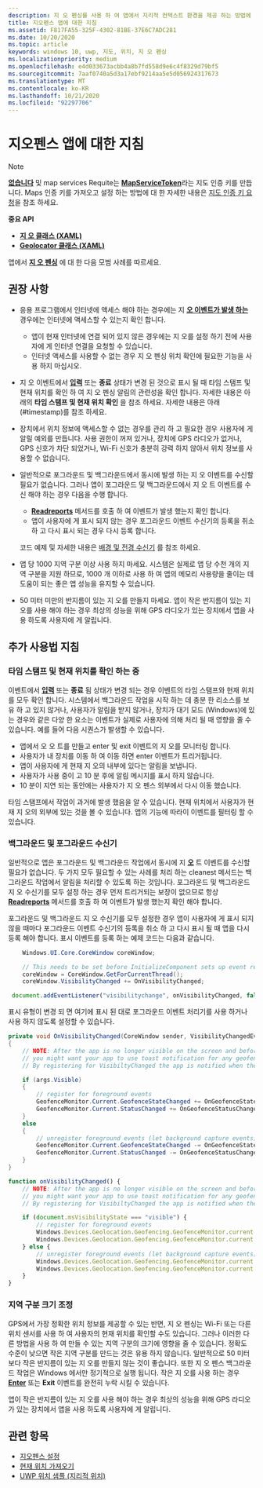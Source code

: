 ```yaml
---
description: 지 오 펜싱를 사용 하 여 앱에서 지리적 컨텍스트 환경을 제공 하는 방법에 대 한 지침 및 모범 사례를 참조 하세요.
title: 지오펜스 앱에 대한 지침
ms.assetid: F817FA55-325F-4302-81BE-37E6C7ADC281
ms.date: 10/20/2020
ms.topic: article
keywords: windows 10, uwp, 지도, 위치, 지 오 펜싱
ms.localizationpriority: medium
ms.openlocfilehash: e4d033673acbb4a8b7fd558d9e6c4f8329d79bf5
ms.sourcegitcommit: 7aaf0740a5d3a17ebf9214aa5e5d056924317673
ms.translationtype: MT
ms.contentlocale: ko-KR
ms.lasthandoff: 10/21/2020
ms.locfileid: "92297706"
---
```

# <a name="guidelines-for-geofencing-apps"></a>지오펜스 앱에 대한 지침

> [!NOTE]
> [**없습니다**](/uwp/api/Windows.UI.Xaml.Controls.Maps.MapControl) 및 map services Requite는 [**MapServiceToken**](/uwp/api/windows.ui.xaml.controls.maps.mapcontrol.mapservicetoken)라는 지도 인증 키를 만듭니다. Maps 인증 키를 가져오고 설정 하는 방법에 대 한 자세한 내용은 [지도 인증 키 요청](authentication-key.md)을 참조 하세요.

**중요 API**

-   [**지 오 클래스 (XAML)**](/uwp/api/Windows.Devices.Geolocation.Geofencing.Geofence)
-   [**Geolocator 클래스 (XAML)**](/uwp/api/Windows.Devices.Geolocation.Geolocator)

앱에서 [**지 오 펜싱**](/uwp/api/Windows.Devices.Geolocation.Geofencing) 에 대 한 다음 모범 사례를 따르세요.

## <a name="recommendations"></a>권장 사항


-   응용 프로그램에서 인터넷에 액세스 해야 하는 경우에는 지 [**오 이벤트가 발생 하는**](/uwp/api/Windows.Devices.Geolocation.Geofencing.Geofence) 경우에는 인터넷에 액세스할 수 있는지 확인 합니다.
    -   앱이 현재 인터넷에 연결 되어 있지 않은 경우에는 지 오를 설정 하기 전에 사용자에 게 인터넷 연결을 요청할 수 있습니다.
    -   인터넷 액세스를 사용할 수 없는 경우 지 오 펜싱 위치 확인에 필요한 기능을 사용 하지 마십시오.
-   지 오 이벤트에서 [**입력**](/uwp/api/Windows.Devices.Geolocation.Geofencing.GeofenceState) 또는 **종료** 상태가 변경 된 것으로 표시 될 때 타임 스탬프 및 현재 위치를 확인 하 여 지 오 펜싱 알림의 관련성을 확인 합니다. 자세한 내용은 아래의 **타임 스탬프 및 현재 위치 확인** 을 참조 하세요.
자세한 내용은 아래 (#timestamp)를 참조 하세요.
-   장치에서 위치 정보에 액세스할 수 없는 경우를 관리 하 고 필요한 경우 사용자에 게 알릴 예외를 만듭니다. 사용 권한이 꺼져 있거나, 장치에 GPS 라디오가 없거나, GPS 신호가 차단 되었거나, Wi-Fi 신호가 충분히 강력 하지 않아서 위치 정보를 사용할 수 없습니다.
-   일반적으로 포그라운드 및 백그라운드에서 동시에 발생 하는 지 오 이벤트를 수신할 필요가 없습니다. 그러나 앱이 포그라운드 및 백그라운드에서 지 오 트 이벤트를 수신 해야 하는 경우 다음을 수행 합니다.

    -   [**Readreports**](/uwp/api/windows.devices.geolocation.geofencing.geofencemonitor.readreports) 메서드를 호출 하 여 이벤트가 발생 했는지 확인 합니다.
    -   앱이 사용자에 게 표시 되지 않는 경우 포그라운드 이벤트 수신기의 등록을 취소 하 고 다시 표시 되는 경우 다시 등록 합니다.

    코드 예제 및 자세한 내용은 [배경 및 전경 수신기](#background-and-foreground-listeners) 를 참조 하세요.

-   앱 당 1000 지역 구분 이상 사용 하지 마세요. 시스템은 실제로 앱 당 수천 개의 지역 구분을 지원 하므로, 1000 개 이하로 사용 하 여 앱의 메모리 사용량을 줄이는 데 도움이 되는 좋은 앱 성능을 유지할 수 있습니다.
-   50 미터 미만의 반지름이 있는 지 오를 만들지 마세요. 앱이 작은 반지름이 있는 지 오를 사용 해야 하는 경우 최상의 성능을 위해 GPS 라디오가 있는 장치에서 앱을 사용 하도록 사용자에 게 알립니다.

## <a name="additional-usage-guidance"></a>추가 사용법 지침

### <a name="checking-the-time-stamp-and-current-location"></a>타임 스탬프 및 현재 위치를 확인 하는 중

이벤트에서 [**입력**](/uwp/api/Windows.Devices.Geolocation.Geofencing.GeofenceState) 또는 **종료** 됨 상태가 변경 되는 경우 이벤트의 타임 스탬프와 현재 위치를 모두 확인 합니다. 시스템에서 백그라운드 작업을 시작 하는 데 충분 한 리소스를 보유 하 고 있지 않거나, 사용자가 알림을 받지 않거나, 장치가 대기 모드 (Windows)에 있는 경우와 같은 다양 한 요소는 이벤트가 실제로 사용자에 의해 처리 될 때 영향을 줄 수 있습니다. 예를 들어 다음 시퀀스가 발생할 수 있습니다.

-   앱에서 오 오 트를 만들고 enter 및 exit 이벤트의 지 오를 모니터링 합니다.
-   사용자가 내 장치를 이동 하 여 이동 하면 enter 이벤트가 트리거됩니다.
-   앱이 사용자에 게 현재 지 오의 내부에 있다는 알림을 보냅니다.
-   사용자가 사용 중이 고 10 분 후에 알림 메시지를 표시 하지 않습니다.
-   10 분이 지연 되는 동안에는 사용자가 지 오 펜스 외부에서 다시 이동 했습니다.

타임 스탬프에서 작업이 과거에 발생 했음을 알 수 있습니다. 현재 위치에서 사용자가 현재 지 오의 외부에 있는 것을 볼 수 있습니다. 앱의 기능에 따라이 이벤트를 필터링 할 수 있습니다.

### <a name="background-and-foreground-listeners"></a>백그라운드 및 포그라운드 수신기

일반적으로 앱은 포그라운드 및 백그라운드 작업에서 동시에 지 [**오**](/uwp/api/Windows.Devices.Geolocation.Geofencing.Geofence) 트 이벤트를 수신할 필요가 없습니다. 두 가지 모두 필요할 수 있는 사례를 처리 하는 cleanest 메서드는 백그라운드 작업에서 알림을 처리할 수 있도록 하는 것입니다. 포그라운드 및 백그라운드 지 오 수신기를 모두 설정 하는 경우 먼저 트리거되는 보장이 없으므로 항상 [**Readreports**](/uwp/api/windows.devices.geolocation.geofencing.geofencemonitor.readreports) 메서드를 호출 하 여 이벤트가 발생 했는지 확인 해야 합니다.

포그라운드 및 백그라운드 지 오 수신기를 모두 설정한 경우 앱이 사용자에 게 표시 되지 않을 때마다 포그라운드 이벤트 수신기의 등록을 취소 하 고 다시 표시 될 때 앱을 다시 등록 해야 합니다. 표시 이벤트를 등록 하는 예제 코드는 다음과 같습니다.

```csharp
    Windows.UI.Core.CoreWindow coreWindow;    

    // This needs to be set before InitializeComponent sets up event registration for app visibility
    coreWindow = CoreWindow.GetForCurrentThread();
    coreWindow.VisibilityChanged += OnVisibilityChanged;
```

```javascript
 document.addEventListener("visibilitychange", onVisibilityChanged, false);
```

표시 유형이 변경 되 면 여기에 표시 된 대로 포그라운드 이벤트 처리기를 사용 하거나 사용 하지 않도록 설정할 수 있습니다.

```csharp
private void OnVisibilityChanged(CoreWindow sender, VisibilityChangedEventArgs args)
{
    // NOTE: After the app is no longer visible on the screen and before the app is suspended
    // you might want your app to use toast notification for any geofence activity.
    // By registering for VisibiltyChanged the app is notified when the app is no longer visible in the foreground.

    if (args.Visible)
    {
        // register for foreground events
        GeofenceMonitor.Current.GeofenceStateChanged += OnGeofenceStateChanged;
        GeofenceMonitor.Current.StatusChanged += OnGeofenceStatusChanged;
    }
    else
    {
        // unregister foreground events (let background capture events)
        GeofenceMonitor.Current.GeofenceStateChanged -= OnGeofenceStateChanged;
        GeofenceMonitor.Current.StatusChanged -= OnGeofenceStatusChanged;
    }
}
```

```javascript
function onVisibilityChanged() {
    // NOTE: After the app is no longer visible on the screen and before the app is suspended
    // you might want your app to use toast notification for any geofence activity.
    // By registering for VisibiltyChanged the app is notified when the app is no longer visible in the foreground.

    if (document.msVisibilityState === "visible") {
        // register for foreground events
        Windows.Devices.Geolocation.Geofencing.GeofenceMonitor.current.addEventListener("geofencestatechanged", onGeofenceStateChanged);
        Windows.Devices.Geolocation.Geofencing.GeofenceMonitor.current.addEventListener("statuschanged", onGeofenceStatusChanged);
    } else {
        // unregister foreground events (let background capture events)
        Windows.Devices.Geolocation.Geofencing.GeofenceMonitor.current.removeEventListener("geofencestatechanged", onGeofenceStateChanged);
        Windows.Devices.Geolocation.Geofencing.GeofenceMonitor.current.removeEventListener("statuschanged", onGeofenceStatusChanged);
    }
}
```

### <a name="sizing-your-geofences"></a>지역 구분 크기 조정

GPS에서 가장 정확한 위치 정보를 제공할 수 있는 반면, 지 오 펜싱는 Wi-Fi 또는 다른 위치 센서를 사용 하 여 사용자의 현재 위치를 확인할 수도 있습니다. 그러나 이러한 다른 방법을 사용 하 여 만들 수 있는 지역 구분의 크기에 영향을 줄 수 있습니다. 정확도 수준이 낮으면 작은 지역 구분를 만드는 것은 유용 하지 않습니다. 일반적으로 50 미터 보다 작은 반지름이 있는 지 오를 만들지 않는 것이 좋습니다. 또한 지 오 펜스 백그라운드 작업은 Windows 에서만 정기적으로 실행 됩니다. 작은 지 오를 사용 하는 경우 [**Enter**](/uwp/api/Windows.Devices.Geolocation.Geofencing.GeofenceState) 또는 **Exit** 이벤트를 완전히 누락 시킬 수 있습니다.

앱이 작은 반지름이 있는 지 오를 사용 해야 하는 경우 최상의 성능을 위해 GPS 라디오가 있는 장치에서 앱을 사용 하도록 사용자에 게 알립니다.

## <a name="related-topics"></a>관련 항목


* [지오펜스 설정](./set-up-a-geofence.md)
* [현재 위치 가져오기](./get-location.md)
* [UWP 위치 샘플 (지리적 위치)](https://github.com/Microsoft/Windows-universal-samples/tree/master/Samples/Geolocation)
 

 
